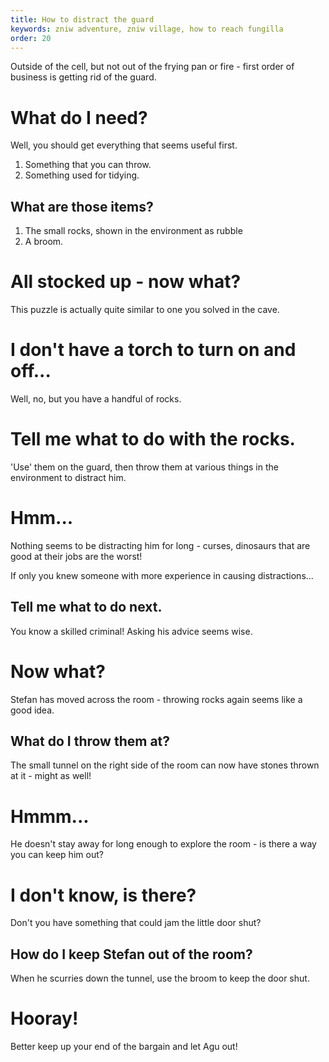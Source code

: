 ```yaml
---
title: How to distract the guard
keywords: zniw adventure, zniw village, how to reach fungilla
order: 20
---
```


Outside of the cell, but not out of the frying pan or fire - first order of business is getting rid of the guard.

# What do I need?
Well, you should get everything that seems useful first.

1) Something that you can throw.
2) Something used for tidying.

## What are those items?
1) The small rocks, shown in the environment as rubble
2) A broom.

# All stocked up - now what?
This puzzle is actually quite similar to one you solved in the cave.

# I don't have a torch to turn on and off...
Well, no, but you have a handful of rocks.

# Tell me what to do with the rocks.
'Use' them on the guard, then throw them at various things in the environment to distract him.

# Hmm...
Nothing seems to be distracting him for long - curses, dinosaurs that are good at their jobs are the worst!

If only you knew someone with more experience in causing distractions...

## Tell me what to do next.
You know a skilled criminal! Asking his advice seems wise.

# Now what?
Stefan has moved across the room - throwing rocks again seems like a good idea.

## What do I throw them at?
The small tunnel on the right side of the room can now have stones thrown at it - might as well!

# Hmmm...
He doesn't stay away for long enough to explore the room - is there a way you can keep him out?

# I don't know, is there?
Don't you have something that could jam the little door shut?

## How do I keep Stefan out of the room?
When he scurries down the tunnel, use the broom to keep the door shut.

# Hooray!
Better keep up your end of the bargain and let Agu out!